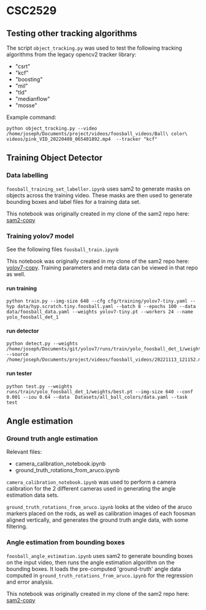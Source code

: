 # CSC2529

## Testing other tracking algorithms
The script `object_tracking.py` was used to test the following tracking algorithms from the legacy opencv2 tracker library: 
- "csrt"
- "kcf"
- "boosting"
- "mil"
- "tld"
- "medianflow"
- "mosse"

Example command:
```
python object_tracking.py --video /home/joseph/Documents/project/videos/foosball_videos/Ball\ color\ videos/pink_VID_20220408_065401892.mp4  --tracker "kcf"
```

## Training Object Detector
### Data labelling
`foosball_training_set_labeller.ipynb` uses sam2 to generate masks on objects across the training video.  These masks are then used to generate bounding boxes and label files for a training data set.

This notebook was originally created in my clone of the sam2 repo here: [sam2-copy](https://github.com/jclundy/sam2-copy)

### Training yolov7 model
See the following files `foosball_train.ipynb`

This notebook was originally created in my clone of the sam2 repo here: [yolov7-copy](https://github.com/jclundy/yolov7-copy).  Training parameters and meta data can be viewed in that repo as well.


#### run training
```
python train.py --img-size 640 --cfg cfg/training/yolov7-tiny.yaml --hyp data/hyp.scratch.tiny.foosball.yaml --batch 8 --epochs 100 --data data/foosball_data.yaml --weights yolov7-tiny.pt --workers 24 --name yolo_foosball_det_1
```

#### run detector
```
python detect.py --weights /home/joseph/Documents/git/yolov7/runs/train/yolo_foosball_det_1/weights/best.pt --source /home/joseph/Documents/project/videos/foosball_videos/20221113_121152.mp4
```

#### run tester
```
python test.py --weights runs/train/yolo_foosball_det_1/weights/best.pt --img-size 640 --conf 0.001 --iou 0.64 --data  Datasets/all_ball_colors/data.yaml --task test
```

## Angle estimation
### Ground truth angle estimation
Relevant files:
- camera_calibration_notebook.ipynb
- ground_truth_rotations_from_aruco.ipynb

`camera_calibration_notebook.ipynb` was used to perform a camera calibration for the 2 different cameras used in generating the angle estimation data sets.  

`ground_truth_rotations_from_aruco.ipynb` looks at the video of the aruco markers placed on the rods, as well as calibration images of each foosman aligned vertically, and generates the ground truth angle data, with some filtering. 

### Angle estimation from bounding boxes
`foosball_angle_estimation.ipynb` uses sam2 to generate bounding boxes on the input video, then runs the angle estimation algorithm on the bounding boxes.  It loads the pre-computed 'ground-truth' angle data computed in `ground_truth_rotations_from_aruco.ipynb` for the regression and error analysis.

This notebook was originally created in my clone of the sam2 repo here: [sam2-copy](https://github.com/jclundy/sam2-copy)